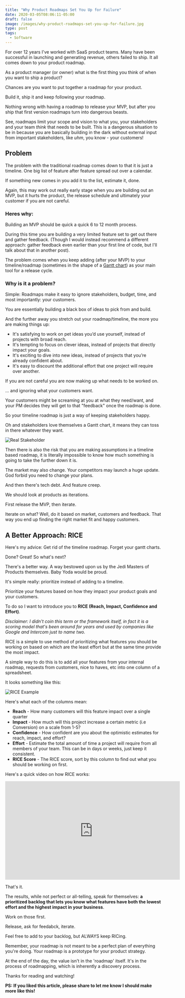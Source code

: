 ```yaml
---
title: "Why Product Roadmaps Set You Up for Failure"
date: 2020-03-05T08:06:11-05:00
draft: false
image: /images/why-product-roadmaps-set-you-up-for-failure.jpg
type: post
tags:
  - Software
---
```

For over 12 years I've worked with SaaS product teams. Many have been successful in launching and generating revenue, others failed to ship. It all comes down to your product roadmap.

<!--more-->

As a product manager (or owner) what is the first thing you think of when you want to ship a product?

Chances are you want to put together a roadmap for your product.

Build it, ship it and keep following your roadmap.

Nothing wrong with having a roadmap to release your MVP, but after you ship that first version roadmaps turn into dangerous beasts.

See, roadmaps limit your scope and vision to what you, your stakeholders and your team *think* that needs to be built. This is a dangerous situation to be in because you are basically building in the dark without external input from important stakeholders, like _uhm_, you know - your customers!


## Problem

The problem with the traditional roadmap comes down to that it is just a timeline. One big list of feature after feature spread out over a calendar.

If something new comes in you add it to the list, estimate it, done.

Again, this may work out really early stage when you are building out an MVP, but it hurts the product, the release schedule and ultimately your customer if you are not careful.

### Heres why:

Building an MVP should be quick a quick 6 to 12 month process.

During this time you are building a very limited feature set to get out there and gather feedback. (Though I would instead recommend a different approach: gather feedback even earlier than your first line of code, but I'll talk about that in another post).

The problem comes when you keep adding (after your MVP) to your timeline/roadmap (sometimes in the shape of a [Gantt chart](https://en.wikipedia.org/wiki/Gantt_chart)) as your main tool for a release cycle.

### Why is it a problem?

Simple: Roadmaps make it easy to ignore stakeholders, budget, time, and most importantly: your customers.

You are essentially building a black box of ideas to pick from and build.

And the further away you stretch out your roadmap/timeline, the more you are making things up:

- It's satisfying to work on pet ideas you’d use yourself, instead of projects with broad reach.
- It's tempting to focus on clever ideas, instead of projects that directly impact your goals.
- It's exciting to dive into new ideas, instead of projects that you’re already confident about.
- It's easy to discount the additional effort that one project will require over another.

If you are not careful you are now making up what needs to be worked on.

... and ignoring what your customers want.

Your customers might be screaming at you at what they need/want, and your PM decides they will get to that "feedback" once the roadmap is done.

So your timeline roadmap is just a way of keeping stakeholders happy.

Oh and stakeholders love themselves a Gantt chart, it means they can toss in there whatever they want.

![Real Stakeholder](/images/omg.gif)

Then there is also the risk that you are making assumptions in a timeline based roadmap, it is literally impossible to know how much something is going to take the further down it is.

The market may also change. Your competitors may launch a huge update. God forbid you need to change your plans.

And then there's tech debt. And feature creep.

We should look at products as iterations.

First release the MVP, then iterate.

Iterate on what? Well, do it based on market, customers and feedback. That way you end up finding the right market fit and happy customers.

## A Better Approach: RICE

Here's my advice: Get rid of the timeline roadmap. Forget your gantt charts.

Done? Great! So what's next?

There's a better way. A way bestowed upon us by the Jedi Masters of Products themselves. Baby Yoda would be proud.

It's simple really: prioritize instead of adding to a timeline.

Prioritize your features based on how they impact your product goals and your customers.

To do so I want to introduce you to **RICE (Reach, Impact, Confidence and Effort)**.

_Disclaimer: I didn't coin this term or the framework itself, in fact it is a scoring model that's been around for years and used by companies like Google and Intercom just to name two._

RICE is a simple to use method of prioritizing what features you should be working on based on which are the least effort but at the same time provide the most impact.

A simple way to do this is to add all your features from your internal roadmap, requests from customers, nice to haves, etc into one column of a spreadsheet.

It looks something like this:

![RICE Example](/images/ricesample.png)

Here's what each of the columns mean:

- **Reach** - How many customers will this feature impact over a single quarter
- **Impact** - How much will this project increase a certain metric (i.e Conversion) on a scale from 1-5?
- **Confidence** - How confident are you about the optimistic estimates for reach, impact, and effort?
- **Effort** - Estimate the total amount of time a project will require from all members of your team. This can be in days or weeks, just keep it consistent.
- **RICE Score** - The RICE score, sort by this column to find out what you should be working on first.


Here's a quick video on how RICE works:

<iframe width="560" height="315" src="https://www.youtube.com/embed/kGJYVPeGdMo" frameborder="0" allow="accelerometer; autoplay; encrypted-media; gyroscope; picture-in-picture" allowfullscreen></iframe>


That's it.

The results, while not perfect or all-telling, speak for themselves: **a prioritized backlog that lets you know what features have both the lowest effort and the highest impact in your business**.

Work on those first.

Release, ask for feedabck, iterate.

Feel free to add to your backlog, but ALWAYS keep RICing.

Remember, your roadmap is not meant to be a perfect plan of everything you're doing. Your roadmap is a prototype for your product strategy.

At the end of the day, the value isn't in the 'roadmap' itself. It's in the process of roadmapping, which is inherently a discovery process.

Thanks for reading and watching!

**PS: If you liked this article, please share to let me know I should make more like this!**
